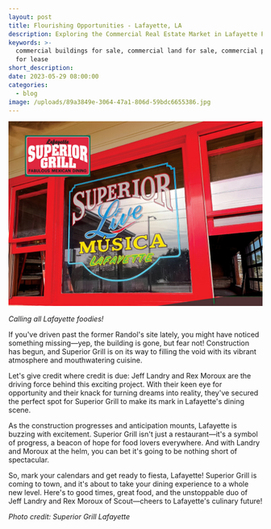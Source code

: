 ```yaml
---
layout: post
title: Flourishing Opportunities - Lafayette, LA
description: Exploring the Commercial Real Estate Market in Lafayette Parish
keywords: >-
  commercial buildings for sale, commercial land for sale, commercial property
  for lease
short_description:
date: 2023-05-29 08:00:00
categories:
  - blog
image: /uploads/89a3849e-3064-47a1-806d-59bdc6655386.jpg
---
```

![](/uploads/89a3849e-3064-47a1-806d-59bdc6655386-1.jpg)

<address class="text-right">Calling all Lafayette foodies!&nbsp;</address>

If you've driven past the former Randol's site lately, you might have noticed something missing—yep, the building is gone, but fear not! Construction has begun, and Superior Grill is on its way to filling the void with its vibrant atmosphere and mouthwatering cuisine.

Let's give credit where credit is due: Jeff Landry and Rex Moroux are the driving force behind this exciting project. With their keen eye for opportunity and their knack for turning dreams into reality, they've secured the perfect spot for Superior Grill to make its mark in Lafayette's dining scene.

As the construction progresses and anticipation mounts, Lafayette is buzzing with excitement. Superior Grill isn't just a restaurant—it's a symbol of progress, a beacon of hope for food lovers everywhere. And with Landry and Moroux at the helm, you can bet it's going to be nothing short of spectacular.

So, mark your calendars and get ready to fiesta, Lafayette! Superior Grill is coming to town, and it's about to take your dining experience to a whole new level. Here's to good times, great food, and the unstoppable duo of Jeff Landry and Rex Moroux of Scout—cheers to Lafayette's culinary future!

*Photo credit: Superior Grill Lafayette*